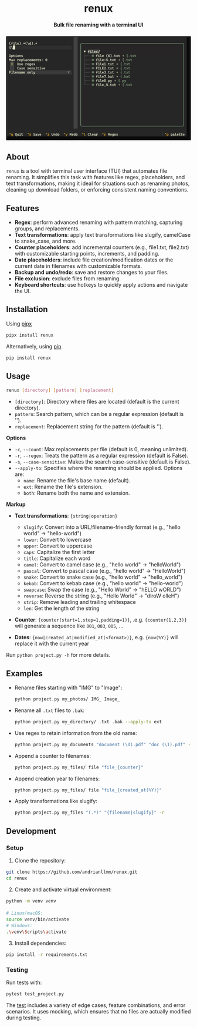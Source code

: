 <div align="center">
  <h1>renux</h1>
</div>

<div align="center">
  <strong>Bulk file renaming with a terminal UI</strong>
</div>

###

<div align="center">
  <img src="readme_preview/demo.gif" alt="Preview" width="720">
</div>

###

## About

`renux` is a tool with terminal user interface (TUI) that automates file renaming. It simplifies this task with features like regex, placeholders, and text transformations, making it ideal for situations such as renaming photos, cleaning up download folders, or enforcing consistent naming conventions.

## Features

- **Regex**: perform advanced renaming with pattern matching, capturing groups, and replacements.
- **Text transformations**: apply text transformations like slugify, camelCase to snake_case, and more.
- **Counter placeholders**: add incremental counters (e.g., file1.txt, file2.txt) with customizable starting points, increments, and padding.
- **Date placeholders**: include file creation/modification dates or the current date in filenames with customizable formats.
- **Backup and undo/redo**: save and restore changes to your files.
- **File exclusion**: exclude files from renaming.
- **Keyboard shortcuts**: use hotkeys to quickly apply actions and navigate the UI.

## Installation

Using [pipx](https://pipx.pypa.io/stable/)

```bash
pipx install renux
```

Alternatively, using [pip](https://pip.pypa.io/en/stable/)

```bash
pip install renux
```

## Usage

```bash
renux [directory] [pattern] [replacement]
```

- `[directory]`: Directory where files are located (default is the current directory).
- `pattern`: Search pattern, which can be a regular expression (default is '').
- `replacement`: Replacement string for the pattern (default is '').

**Options**

- `-c`, `--count`: Max replacements per file (default is 0, meaning unlimited).
- `-r`, `--regex`: Treats the pattern as a regular expression (default is False).
- `-s`, `--case-sensitive`: Makes the search case-sensitive (default is False).
- `--apply-to`: Specifies where the renaming should be applied. Options are:
  - `name`: Rename the file's base name (default).
  - `ext`: Rename the file's extension.
  - `both`: Rename both the name and extension.

**Markup**

- **Text transformations**: `{string|operation}`

  - `slugify`: Convert into a URL/filename-friendly format (e.g., "hello world" -> "hello-world")
  - `lower`: Convert to lowercase
  - `upper`: Convert to uppercase
  - `caps`: Capitalize the first letter
  - `title`: Capitalize each word
  - `camel`: Convert to camel case (e.g., "hello world" -> "helloWorld")
  - `pascal`: Convert to pascal case (e.g., "hello world" -> "HelloWorld")
  - `snake`: Convert to snake case (e.g., "hello world" -> "hello_world")
  - `kebab`: Convert to kebab case (e.g., "hello world" -> "hello-world")
  - `swapcase`: Swap the case (e.g., "Hello World" -> "hELLO wORLD")
  - `reverse`: Reverse the string (e.g., "Hello World" -> "dlroW olleH")
  - `strip`: Remove leading and trailing whitespace
  - `len`: Get the length of the string

- **Counter**: `{counter(start=1,step=1,padding=1)}`, .e.g. `{counter(1,2,3)}` will generate a sequence like `001`, `003`, `005`, ...
- **Dates**: `{now|created_at|modified_at(<format>)}`, e.g. `{now(%Y)}` will replace it with the current year

Run `python project.py -h` for more details.

## Examples

- Rename files starting with "IMG" to "Image":

  ```bash
  python project.py my_photos/ IMG_ Image_
  ```

- Rename all `.txt` files to `.bak`:

  ```bash
  python project.py my_directory/ .txt .bak --apply-to ext
  ```

- Use regex to retain information from the old name:

  ```bash
  python project.py my_documents "document (\d).pdf" "doc (\1).pdf" -r
  ```

- Append a counter to filenames:

  ```bash
  python project.py my_files/ file "file_{counter}"
  ```

- Append creation year to filenames:

  ```bash
  python project.py my_files/ file "file_{created_at(%Y)}"
  ```

- Apply transformations like slugify:

  ```bash
  python project.py my_files "(.*)" "{filename|slugify}" -r
  ```

## Development

### Setup

1. Clone the repository:

```bash
git clone https://github.com/andrianllmm/renux.git
cd renux
```

2. Create and activate virtual environment:

```bash
python -m venv venv

# Linux/macOS:
source venv/bin/activate
# Windows:
.\venv\Scripts\activate
```

3. Install dependencies:

```bash
pip install -r requirements.txt
```

### Testing

Run tests with:

```bash
pytest test_project.py
```

The [test](test_project.py) includes a variety of edge cases, feature combinations, and error scenarios.
It uses mocking, which ensures that no files are actually modified during testing.
